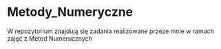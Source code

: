 # Metody_Numeryczne
W repozytorium znajdują się zadania realizowane przeze mnie w ramach zajęć z Metod Numerucznych
